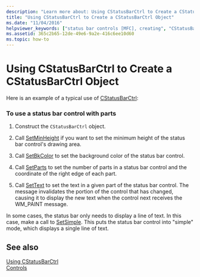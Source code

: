 ```yaml
---
description: "Learn more about: Using CStatusBarCtrl to Create a CStatusBarCtrl Object"
title: "Using CStatusBarCtrl to Create a CStatusBarCtrl Object"
ms.date: "11/04/2016"
helpviewer_keywords: ["status bar controls [MFC], creating", "CStatusBarCtrl class [MFC], creating"]
ms.assetid: 365c2b65-12de-49e6-9a2e-416c6ee10d60
ms.topic: how-to
---
```

# Using CStatusBarCtrl to Create a CStatusBarCtrl Object

Here is an example of a typical use of [CStatusBarCtrl](../mfc/reference/cstatusbarctrl-class.md):

### To use a status bar control with parts

1. Construct the `CStatusBarCtrl` object.

1. Call [SetMinHeight](../mfc/reference/cstatusbarctrl-class.md#setminheight) if you want to set the minimum height of the status bar control's drawing area.

1. Call [SetBkColor](../mfc/reference/cstatusbarctrl-class.md#setbkcolor) to set the background color of the status bar control.

1. Call [SetParts](../mfc/reference/cstatusbarctrl-class.md#setparts) to set the number of parts in a status bar control and the coordinate of the right edge of each part.

1. Call [SetText](../mfc/reference/cstatusbarctrl-class.md#settext) to set the text in a given part of the status bar control. The message invalidates the portion of the control that has changed, causing it to display the new text when the control next receives the WM_PAINT message.

In some cases, the status bar only needs to display a line of text. In this case, make a call to [SetSimple](../mfc/reference/cstatusbarctrl-class.md#setsimple). This puts the status bar control into "simple" mode, which displays a single line of text.

## See also

[Using CStatusBarCtrl](../mfc/using-cstatusbarctrl.md)<br/>
[Controls](../mfc/controls-mfc.md)
